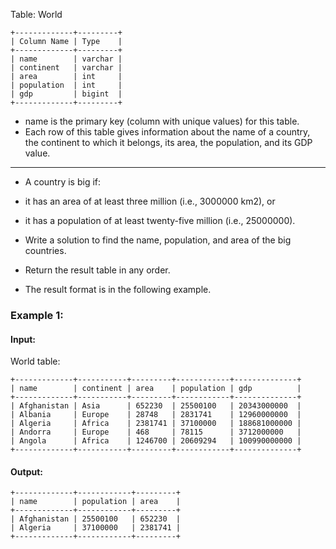 Table: World
```
+-------------+---------+
| Column Name | Type    |
+-------------+---------+
| name        | varchar |
| continent   | varchar |
| area        | int     |
| population  | int     |
| gdp         | bigint  |
+-------------+---------+
```
- name is the primary key (column with unique values) for this table.
- Each row of this table gives information about the name of a country, the continent to which it belongs, its area, the population, and its GDP value.
 
<hr>

- A country is big if:

- it has an area of at least three million (i.e., 3000000 km2), or
- it has a population of at least twenty-five million (i.e., 25000000).
- Write a solution to find the name, population, and area of the big countries.

- Return the result table in any order.

- The result format is in the following example.

### Example 1:

#### Input: 
World table:
``` 
+-------------+-----------+---------+------------+--------------+
| name        | continent | area    | population | gdp          |
+-------------+-----------+---------+------------+--------------+
| Afghanistan | Asia      | 652230  | 25500100   | 20343000000  |
| Albania     | Europe    | 28748   | 2831741    | 12960000000  |
| Algeria     | Africa    | 2381741 | 37100000   | 188681000000 |
| Andorra     | Europe    | 468     | 78115      | 3712000000   |
| Angola      | Africa    | 1246700 | 20609294   | 100990000000 |
+-------------+-----------+---------+------------+--------------+
```
#### Output: 
```
+-------------+------------+---------+
| name        | population | area    |
+-------------+------------+---------+
| Afghanistan | 25500100   | 652230  |
| Algeria     | 37100000   | 2381741 |
+-------------+------------+---------+
```